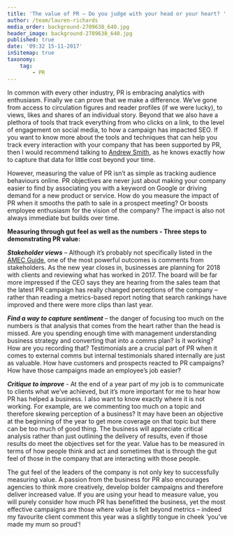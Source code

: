 ```yaml
---
title: 'The value of PR – Do you judge with your head or your heart? '
author: /team/lauren-richards
media_order: background-2709638_640.jpg
header_image: background-2709638_640.jpg
published: true
date: '09:32 15-11-2017'
inSitemap: true
taxonomy:
    tag:
        - PR
---
```


In common with every other industry, PR is embracing analytics with enthusiasm. Finally we can prove that we make a difference. We’ve gone from access to circulation figures and reader profiles (if we were lucky), to views, likes and shares of an individual story. Beyond that we also have a plethora of tools that track everything from who clicks on a link, to the level of engagement on social media, to how a campaign has impacted SEO. If you want to know more about the tools and techniques that can help you track every interaction with your company that has been supported by PR, then I would recommend talking to [Andrew Smith](https://www.linkedin.com/in/andrewbrucesmith/), as he knows exactly how to capture that data for little cost beyond your time.

However, measuring the value of PR isn’t as simple as tracking audience behaviours online. PR objectives are never just about making your company easier to find by associating you with a keyword on Google or driving demand for a new product or service. How do you measure the impact of PR when it smooths the path to sale in a prospect meeting? Or boosts employee enthusiasm for the vision of the company? The impact is also not always immediate but builds over time.

**Measuring through gut feel as well as the numbers - Three steps to demonstrating PR value:**

_**Stakeholder views**_ – Although it’s probably not specifically listed in the [AMEC Guide](http://prguidetomeasurement.org/), one of the most powerful outcomes is comments from stakeholders. As the new year closes in, businesses are planning for 2018 with clients and reviewing what has worked in 2017. The board will be far more impressed if the CEO says they are hearing from the sales team that the latest PR campaign has really changed perceptions of the company – rather than reading a metrics-based report noting that search rankings have improved and there were more clips than last year.

_**Find a way to capture sentiment**_ – the danger of focusing too much on the numbers is that analysis that comes from the heart rather than the head is missed. Are you spending enough time with management understanding business strategy and converting that into a comms plan? Is it working? How are you recording that? Testimonials are a crucial part of PR when it comes to external comms but internal testimonials shared internally are just as valuable. How have customers and prospects reacted to PR campaigns? How have those campaigns made an employee’s job easier?

_**Critique to improve**_ - At the end of a year part of my job is to communicate to clients what we’ve achieved, but it’s more important for me to hear how PR has helped a business. I also want to know exactly where it is not working. For example, are we commenting too much on a topic and therefore skewing perception of a business? It may have been an objective at the beginning of the year to get more coverage on that topic but there can be too much of good thing. The business will appreciate critical analysis rather than just outlining the delivery of results, even if those results do meet the objectives set for the year. Value has to be measured in terms of how people think and act and sometimes that is through the gut feel of those in the company that are interacting with those people.

The gut feel of the leaders of the company is not only key to successfully measuring value. A passion from the business for PR also encourages agencies to think more creatively, develop bolder campaigns and therefore deliver increased value. If you are using your head to measure value, you will purely consider how much PR has benefitted the business, yet the most effective campaigns are those where value is felt beyond metrics – indeed my favourite client comment this year was a slightly tongue in cheek ‘you’ve made my mum so proud’! 
